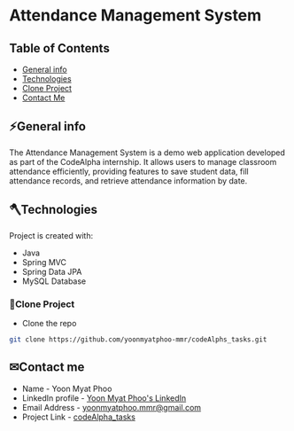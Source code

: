 # Attendance Management System
	
## Table of Contents
* [General info](#general-info)
* [Technologies](#technologies)
* [Clone Project](#clone-project)
* [Contact Me](#contact)


<a name="general-info"></a>
## ⚡General info
The Attendance Management System is a demo web application developed as part of the CodeAlpha internship. It allows users to manage classroom attendance efficiently, providing features to save student data, fill attendance records, and retrieve attendance information by date.
	
  <a name="technologies"></a>
## 🪓Technologies
Project is created with:
* Java
* Spring MVC
* Spring Data JPA
* MySQL Database

 <a name="clone-project"></a>
### 🥡Clone Project
* Clone the repo
```sh
git clone https://github.com/yoonmyatphoo-mmr/codeAlphs_tasks.git
```

 <a name="contact"></a>
 ## ✉Contact me
   * Name - Yoon Myat Phoo 
   * LinkedIn profile - [Yoon Myat Phoo's LinkedIn](https://www.linkedin.com/in/yoon-myat-phoo-9b32531b7/)
   * Email Address - yoonmyatphoo.mmr@gmail.com
   * Project Link - [codeAlpha_tasks](https://github.com/yoonmyatphoo-mmr/codeAlpha_tasks)
    
    	



